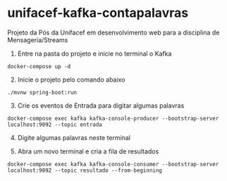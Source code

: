 # unifacef-kafka-contapalavras
Projeto da Pós da Unifacef em desenvolvimento web para a disciplina de Mensageria/Streams


1. Entre na pasta do projeto e inicie no terminal o Kafka
```
docker-compose up -d
```

2. Inicie o projeto pelo comando abaixo
```
./mvnw spring-boot:run
```

3. Crie os eventos de Entrada para digitar algumas palavras
```
docker-compose exec kafka kafka-console-producer --bootstrap-server localhost:9092 --topic entrada
```

4. Digite algumas palavras neste terminal
 
5. Abra um novo terminal e cria a fila de resultados
 
```
docker-compose exec kafka kafka-console-consumer --bootstrap-server localhost:9092 --topic resultado --from-beginning
```
